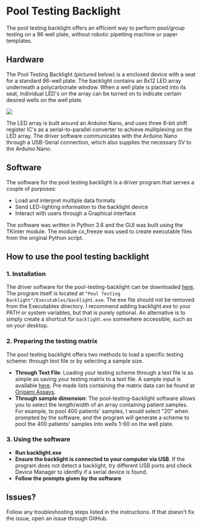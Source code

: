 # Pool Testing Backlight
The pool testing backlight offers an efficient way to perform pool/group testing on a 96 well plate, without robotic pipetting machine or paper templates.

## Hardware
The Pool Testing Backlight (pictured below) is a enclosed device with a seat for a standard 96-well plate. The backlight contains an 8x12 LED array underneath a polycarbonate window. When a well plate is placed into its seat, individual LED's on the array can be turned on to indicate certain desired wells on the well plate. 

<img src="https://adityanarayanan03.github.io/images/pool_testing_backlight.JPG">

The LED array is built around an Arduino Nano, and uses three 8-bit shift register IC's as a serial-to-parallel converter to achieve mulitplexing on the LED array. The driver software communicates with the Arduino Nano through a USB-Serial connection, which also supplies the necessary 5V to the Arduino Nano.  
## Software

The software for the pool testing backlight is a driver program that serves a couple of purposes:

- Load and interpret multiple data formats
- Send LED-lighting information to the backlight device
- Interact with users through a Graphical interface

The software was written in Python 3.6 and the GUI was built using the TKinter module. The module cx_freeze was used to create executable files from the original Python script.
## How to use the pool testing backlight
### 1. Installation
The driver software for the pool-testing-backlight can be downloaded [here](https://adityanarayanan03.github.io/projects/pool_testing_backlight/pool_testing_backlight.html). The program itself is located at ```"Pool Testing Backlight"/Executables/backlight.exe```. The exe file should not be removed from the Executables directory. I recommend adding backlight.exe to your PATH or system variables, but that is purely optional. An alternative is to simply create a shortcut for ```backlight.exe``` somewhere accessible, such as on your desktop.

### 2. Preparing the testing matrix
The pool testing backlight offers two methods to load a specific testing scheme: through text file or by selecting a sample size.

- **Through Text File**:
Loading your testing scheme through a text file is as simple as saving your testing matrix to a text file. A sample input is available [here](https://github.com/adityanarayanan03/pool-testing-backlight/blob/master/sample_input.txt). Pre made lists containing the matrix data can be found at [Origami Assays](https://www.smarterbetter.design/origamiassays/default/choose_assay).
- **Through sample dimension**:
The pool-testing-backlight software allows you to select the length/width of an array containing patient samples. For example, to pool 400 patients' samples, I would select "20" when prompted by the software, and the program will generate a scheme to pool the 400 patients' samples into wells 1-60 on the well plate.


### 3. Using the software
- **Run backlight.exe**
- **Ensure the backlight is connected to your computer via USB**. If the program does not detect a backlight, try different USB ports and check Device Manager to identfiy if a serial device is found.
- **Follow the prompts given by the software**

## Issues?
Follow any troubleshooting steps listed in the instructions. If that doesn't fix the issue, open an issue through GitHub.
